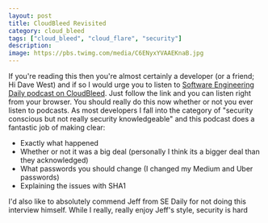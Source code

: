 ```yaml
---
layout: post
title: CloudBleed Revisited
category: cloud_bleed
tags: ["cloud_bleed", "cloud_flare", "security"]
description: 
image: https://pbs.twimg.com/media/C6ENyxYVAAEKnaB.jpg
---
```

If you're reading this then you're almost certainly a developer (or a friend; Hi Dave West) and if so I would urge you to listen to [Software Engineering Daily podcast on CloudBleed](https://softwareengineeringdaily.com/2017/03/04/cloudbleed-and-sha-1-collision-with-max-burkhardt/).  Just follow the link and you can listen right from your browser.  You should really do this now whether or not you ever listen to podcasts.  As most developers I fall into the category of "security conscious but not really security knowledgeable" and this podcast does a fantastic job of making clear:

* Exactly what happened
* Whether or not it was a big deal (personally I think its a bigger deal than they acknowledged)
* What passwords you should change (I changed my Medium and Uber passwords)
* Explaining the issues with SHA1

I'd also like to absolutely commend Jeff from SE Daily for not doing this interview himself.  While I really, really enjoy Jeff's style, security is hard 
